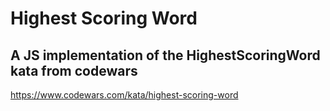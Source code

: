 # Highest Scoring Word

## A JS implementation of the HighestScoringWord kata from codewars

https://www.codewars.com/kata/highest-scoring-word